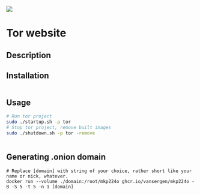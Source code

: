 ![](/images/logo.jpg)

# Tor website

## Description

## Installation

```
```

## Usage

```bash
# Run tor project
sudo ./startup.sh -p tor
# Stop tor project, remove built images
sudo ./shutdown.sh -p tor -remove 
```

```bash

```

## Generating .onion domain

```
# Replace [domain] with string of your choice, rather short like your name or nick, whatever.
docker run --volume ./domain:/root/mkp224o ghcr.io/vansergen/mkp224o -B -S 5 -t 5 -n 1 [domain]
```